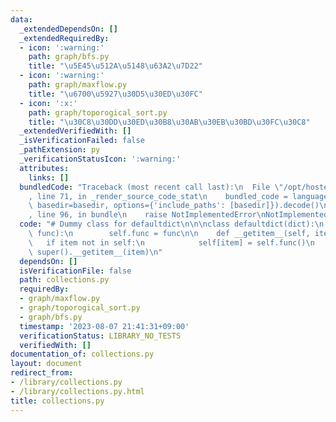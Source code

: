 ```yaml
---
data:
  _extendedDependsOn: []
  _extendedRequiredBy:
  - icon: ':warning:'
    path: graph/bfs.py
    title: "\u5E45\u512A\u5148\u63A2\u7D22"
  - icon: ':warning:'
    path: graph/maxflow.py
    title: "\u6700\u5927\u30D5\u30ED\u30FC"
  - icon: ':x:'
    path: graph/toporogical_sort.py
    title: "\u30C8\u30DD\u30ED\u30B8\u30AB\u30EB\u30BD\u30FC\u30C8"
  _extendedVerifiedWith: []
  _isVerificationFailed: false
  _pathExtension: py
  _verificationStatusIcon: ':warning:'
  attributes:
    links: []
  bundledCode: "Traceback (most recent call last):\n  File \"/opt/hostedtoolcache/PyPy/3.7.13/x64/site-packages/onlinejudge_verify/documentation/build.py\"\
    , line 71, in _render_source_code_stat\n    bundled_code = language.bundle(stat.path,\
    \ basedir=basedir, options={'include_paths': [basedir]}).decode()\n  File \"/opt/hostedtoolcache/PyPy/3.7.13/x64/site-packages/onlinejudge_verify/languages/python.py\"\
    , line 96, in bundle\n    raise NotImplementedError\nNotImplementedError\n"
  code: "# Dummy class for defaultdict\n\n\nclass defaultdict(dict):\n    def __init__(self,\
    \ func):\n        self.func = func\n\n    def __getitem__(self, item):\n     \
    \   if item not in self:\n            self[item] = self.func()\n        return\
    \ super().__getitem__(item)\n"
  dependsOn: []
  isVerificationFile: false
  path: collections.py
  requiredBy:
  - graph/maxflow.py
  - graph/toporogical_sort.py
  - graph/bfs.py
  timestamp: '2023-08-07 21:41:31+09:00'
  verificationStatus: LIBRARY_NO_TESTS
  verifiedWith: []
documentation_of: collections.py
layout: document
redirect_from:
- /library/collections.py
- /library/collections.py.html
title: collections.py
---
```

